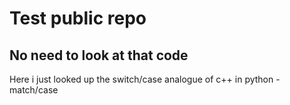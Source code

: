 Test public repo
===
No need to look at that code
---

Here i just looked up the switch/case analogue of c++ in python - match/case
